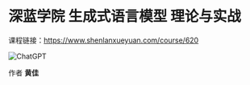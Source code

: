 # 深蓝学院 生成式语言模型 理论与实战

课程链接：https://www.shenlanxueyuan.com/course/620

![ChatGPT](https://publicqn.shenlanxueyuan.com/files/system/2023/05-23/100130a67d1a879391.png)


作者 **黄佳**

